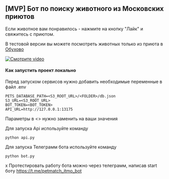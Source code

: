 ## [MVP] Бот по поиску животного из Московских приютов
Если животное вам понравилось - нажмите на кнопку "Лайк" и свяжитесь с приютом. 

В тестовой версии вы можете посмотреть животных только из приюта в [Обухово](https://newdomcat.ru/кошки/)

[![Смотрите video](demo.jpg)](demo.mp4)

#### Как запустить проект локально

Перед запуском сервисов нужно добавить необходимые переменные в файл .env
```
PETS_DATABASE_PATH=<S3_ROOT_URL>/<FOLDER>/db.json
S3_URL=<S3_ROOT_URL>
BOT_TOKEN=<BOT_TOKEN>
API_URL=http://127.0.0.1:13175
```

Параметры в <> нужно заменить на ваши значения


Для запуска Api используйте команду 
```
python api.py
```

Для запуска Телеграмм бота используйте команду 
```
python bot.py
```
x
Протестировать работу бота можно через телеграмм, написав start боту https://t.me/petmatch_itmo_bot
